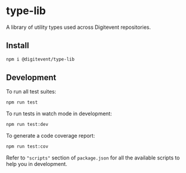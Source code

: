 # type-lib

A library of utility types used across Digitevent repositories.

## Install

```sh
npm i @digitevent/type-lib
```

## Development

To run all test suites:

```sh
npm run test
```

To run tests in watch mode in development:

```sh
npm run test:dev
```

To generate a code coverage report:

```sh
npm run test:cov
```

Refer to `"scripts"` section of `package.json` for all the available scripts to help you in development.
